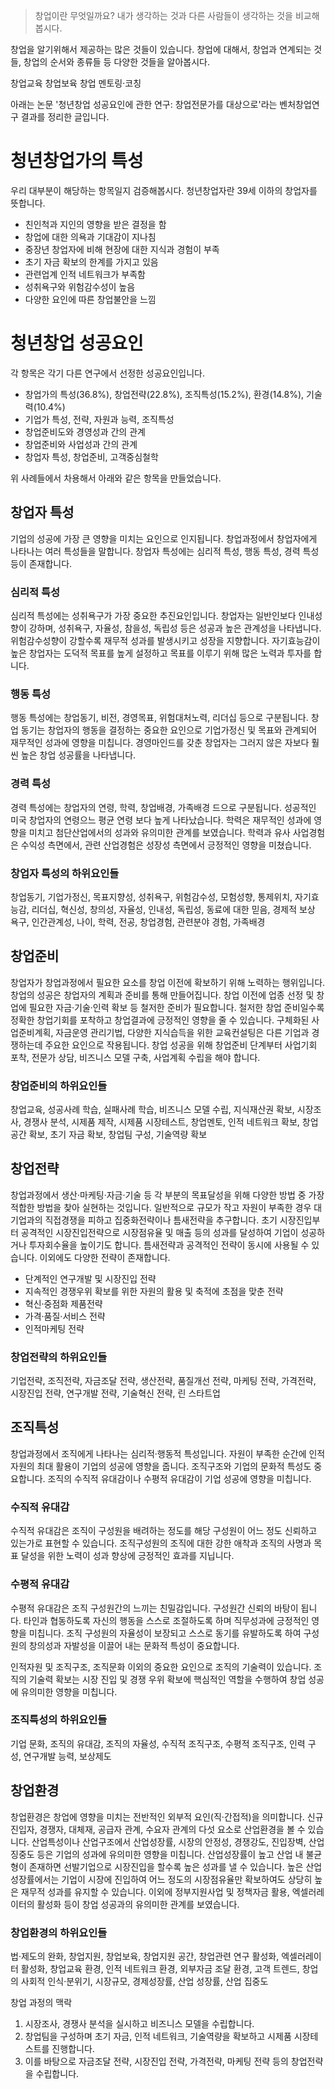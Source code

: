 >창업이란 무엇일까요? 내가 생각하는 것과 다른 사람들이 생각하는 것을 비교해봅시다.

창업을 알기위해서 제공하는 많은 것들이 있습니다. 창업에 대해서, 창업과 연계되는 것들, 창업의 순서와 종류들 등 다양한 것들을 알아봅시다.

창업교육
창업보육
창업 멘토링·코칭

아래는 논문 '청년창업 성공요인에 관한 연구: 창업전문가를 대상으로'라는 벤처창업연구 결과를 정리한 글입니다.

# 청년창업가의 특성
우리 대부분이 해당하는 항목일지 검증해봅시다. 청년창업자란 39세 이하의 창업자를 뜻합니다.
- 친인척과 지인의 영향을 받은 결정을 함
- 창업에 대한 의욕과 기대감이 지나침
- 중장년 창업자에 비해 현장에 대한 지식과 경험이 부족
- 초기 자금 확보의 한계를 가지고 있음
- 관련업계 인적 네트워크가 부족함
- 성취욕구와 위험감수성이 높음
- 다양한 요인에 따른 창업불안을 느낌

# 청년창업 성공요인
각 항목은 각기 다른 연구에서 선정한 성공요인입니다.
- 창업가의 특성(36.8%), 창업전략(22.8%), 조직특성(15.2%), 환경(14.8%), 기술력(10.4%)
- 기업가 특성, 전략, 자원과 능력, 조직특성
- 창업준비도와 경영성과 간의 관계
- 창업준비와 사업성과 간의 관계
- 창업자 특성, 창업준비, 고객중심철학

위 사례들에서 차용해서 아래와 같은 항목을 만들었습니다.
## 창업자 특성
기업의 성공에 가장 큰 영향을 미치는 요인으로 인지됩니다.
창업과정에서 창업자에게 나타나는 여러 특성들을 말합니다.
창업자 특성에는 심리적 특성, 행동 특성, 경력 특성 등이 존재합니다.

### 심리적 특성
심리적 특성에는 성취욕구가 가장 중요한 추진요인입니다.
창업자는 일반인보다 인내성향이 강하며, 성취욕구, 자율성, 참을성, 독립성 등은 성공과 높은 관계성을 나타냅니다.
위험감수성향이 강할수록 재무적 성과를 발생시키고 성장을 지향합니다.
자기효능감이 높은 창업자는 도덕적 목표를 높게 설정하고 목표를 이루기 위해 많은 노력과 투자를 합니다.

### 행동 특성
행동 특성에는 창업동기, 비전, 경영목표, 위험대처노력, 리더십 등으로 구분됩니다.
창업 동기는 창업자의 행동을 결정하는 중요한 요인으로 기업가정신 및 목표와 관계되어 재무적인 성과에 영향을 미칩니다.
경영마인드를 갖춘 창업자는 그러지 않은 자보다 훨씬 높은 창업 성공률을 나타냅니다.

### 경력 특성
경력 특성에는 창업자의 연령, 학력, 창업배경, 가족배경 드으로 구분됩니다.
성공적인 미국 창업자의 연령으느 평균 연령 보다 높게 나타났습니다.
학력은 재무적인 성과에 영향을 미치고 첨단산업에서의 성과와 유의미한 관계를 보였습니다.
학력과 유사 사업경험은 수익성 측면에서, 관련 산업경험은 성장성 측면에서 긍정적인 영향을 미쳤습니다.

### 창업자 특성의 하위요인들
창업동기, 기업가정신, 목표지향성, 성취욕구, 위험감수성, 모험성향, 통제위치, 자기효능감, 리더십, 혁신성, 창의성, 자율성, 인내성, 독립성, 동료에 대한 믿음, 경제적 보상 욕구, 인간관계성, 나이, 학력, 전공, 창업경험, 관련분야 경험, 가족배경

## 창업준비
창업자가 창업과정에서 필요한 요소를 창업 이전에 확보하기 위해 노력하는 행위입니다.
창업의 성공은 창업자의 계획과 준비를 통해 만들어집니다.
창업 이전에 업종 선정 및 창업에 필요한 자금·기술·인력 확보 등 철저한 준비가 필요합니다.
철저한 창업 준비일수록 정확한 창업기회를 포착하고 창업결과에 긍정적인 영향을 줄 수 있습니다.
구체화된 사업준비계획, 자금운영 관리기법, 다양한 지식습득을 위한 교육컨설팅은 다른 기업과 경쟁하는데 주요한 요인으로 작용됩니다.
창업 성공을 위해 창업준비 단계부터 사업기회 포착, 전문가 상담, 비즈니스 모델 구축, 사업계획 수립을 해야 합니다.

### 창업준비의 하위요인들
창업교육, 성공사례 학습, 실패사례 학습, 비즈니스 모델 수립, 지식재산권 확보, 시장조사, 경쟁사 분석, 시제품 제작, 시제품 시장테스트, 창업멘토, 인적 네트워크 확보, 창업공간 확보, 초기 자금 확보, 창업팀 구성, 기술역량 확보

## 창업전략
창업과정에서 생산·마케팅·자금·기술 등 각 부분의 목표달성을 위해 다양한 방법 중 가장 적합한 방법을 찾아 실현하는 것입니다.
일반적으로 규모가 작고 자원이 부족한 경우 대기업과의 직접경쟁을 피하고 집중화전략이나 틈새전략을 추구합니다.
초기 시장진입부터 공격적인 시장진입전략으로 시장점유율 및 매출 등의 성과를 달성하여 기업이 성공하거나 투자회수율을 높이기도 합니다.
틈새전략과 공격적인 전략이 동시에 사용될 수 있습니다.
이외에도 다양한 전략이 존재합니다.
- 단계적인 연구개발 및 시장진입 전략
- 지속적인 경쟁우위 확보를 위한 자원의 활용 및 축적에 초점을 맞춘 전략
- 혁신·중점화 제품전략
- 가격·품질·서비스 전략
- 인적마케팅 전략 

### 창업전략의 하위요인들
기업전략, 조직전략, 자금조달 전략, 생산전략, 품질개선 전략, 마케팅 전략, 가격전략, 시장진입 전략, 연구개발 전략, 기술혁신 전략, 린 스타트업

## 조직특성
창업과정에서 조직에게 나타나는 심리적·행동적 특성입니다.
자원이 부족한 순간에 인적 자원의 최대 활용이 기업의 성공에 영향을 줍니다.
조직구조와 기업의 문화적 특성도 중요합니다.
조직의 수직적 유대감이나 수평적 유대감이 기업 성공에 영향을 미칩니다.

### 수직적 유대감
수직적 유대감은 조직이 구성원을 배려하는 정도를 해당 구성원이 어느 정도 신뢰하고 있는가로 표현할 수 있습니다. 조직구성원의 조직에 대한 강한 애착과 조직의 사명과 목표 달성을 위한 노력이 성과 향상에 긍정적인 효과를 지닙니다.

### 수평적 유대감
수평적 유대감은 조직 구성원간의 느끼는 친밀감입니다. 구성원간 신뢰의 바탕이 됩니다.
타인과 협동하도록 자신의 행동을 스스로 조절하도록 하며 직무성과에 긍정적인 영향을 미칩니다.
조직 구성원의 자율성이 보장되고 스스로 동기를 유발하도록 하여 구성원의 창의성과 자발성을 이끌어 내는 문화적 특성이 중요합니다.

인적자원 및 조직구조, 조직문화 이외의 중요한 요인으로 조직의 기술력이 있습니다. 조직의 기술력 확보는 시장 진입 및 경쟁 우위 확보에 핵심적인 역할을 수행하여 창업 성공에 유의미한 영향을 미칩니다.

### 조직특성의 하위요인들
기업 문화, 조직의 유대감, 조직의 자율성, 수직적 조직구조, 수평적 조직구조, 인력 구성, 연구개발 능력, 보상제도

## 창업환경
창업환경은 창업에 영향을 미치는 전반적인 외부적 요인(직·간접적)을 의미합니다.
신규진입자, 경쟁자, 대체재, 공급자 관계, 수요자 관계의 다섯 요소로 산업환경을 볼 수 있습니다.
산업특성이나 산업구조에서 산업성장률, 시장의 안정성, 경쟁강도, 진입장벽, 산업징중도 등은 기업의 성과에 유의미한 영향을 미칩니다.
산업성장률이 높고 산업 내 불균형이 존재하면 선발기업으로 시장진입을 할수록 높은 성과를 낼 수 있습니다.
높은 산업성장률에서는 기업이 시장에 진입하여 어느 정도의 시장점유율만 확보하여도 상당히 높은 재무적 성과를 유지할 수 있습니다.
이외에 정부지원사업 및 정책자금 활용, 엑셀러레이터의 활성화 등이 창업 성공과의 유의미한 관계를 보였습니다.

### 창업환경의 하위요인들
법·제도의 완화, 창업지원, 창업보육, 창업지원 공간, 창업관련 연구 활성화, 엑셀러레이터 활성화, 창업교육 환경, 인적 네트워크 환경, 외부자금 조달 환경, 고객 트렌드, 창업의 사회적 인식·분위기, 시장규모, 경제성장률, 산업 성장률, 산업 집중도

창업 과정의 맥락
1. 시장조사, 경쟁사 분석을 실시하고 비즈니스 모델을 수립합니다.
2. 창업팀을 구성하며 초기 자금, 인적 네트워크, 기술역량을 확보하고 시제품 시장테스트를 진행합니다.
3. 이를 바탕으로 자금조달 전략, 시장진입 전략, 가격전략, 마케팅 전략 등의 창업전략을 수립합니다.
